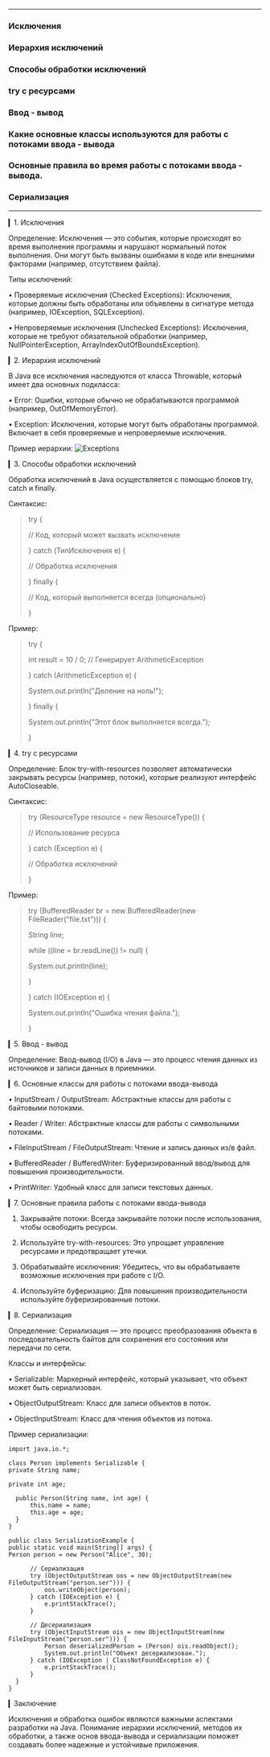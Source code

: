 ----------------
### Исключения
### Иерархия исключений
### Способы обработки исключений
### try с ресурсами
### Ввод - вывод
### Какие основные классы используются для работы с потоками ввода - вывода
### Основные правила во время работы с потоками ввода - вывода.
### Сериализация

----------------

▎1. Исключения

Определение: Исключения — это события, которые происходят во время выполнения программы и нарушают нормальный поток выполнения. Они могут быть вызваны ошибками в коде или внешними факторами (например, отсутствием файла).

Типы исключений:

• Проверяемые исключения (Checked Exceptions): Исключения, которые должны быть обработаны или объявлены в сигнатуре метода (например, IOException, SQLException).

• Непроверяемые исключения (Unchecked Exceptions): Исключения, которые не требуют обязательной обработки (например, NullPointerException, ArrayIndexOutOfBoundsException).

▎2. Иерархия исключений

В Java все исключения наследуются от класса Throwable, который имеет два основных подкласса:

• Error: Ошибки, которые обычно не обрабатываются программой (например, OutOfMemoryError).

• Exception: Исключения, которые могут быть обработаны программой. Включает в себя проверяемые и непроверяемые исключения.

Пример иерархии:
![Exceptions](https://cdn.javarush.com/images/article/5c5a8939-dd12-4c70-aeda-00cb2909d340/1024.jpeg)


▎3. Способы обработки исключений

Обработка исключений в Java осуществляется с помощью блоков try, catch и finally.

Синтаксис:
>try {
> 
>// Код, который может вызвать исключение
> 
>} catch (ТипИсключения e) {
> 
>// Обработка исключения
> 
>} finally {
> 
>// Код, который выполняется всегда (опционально)
> 
>}


Пример:
>try {
> 
>int result = 10 / 0; // Генерирует ArithmeticException
> 
>} catch (ArithmeticException e) {
> 
>System.out.println("Деление на ноль!");
> 
>} finally {
> 
>System.out.println("Этот блок выполняется всегда.");
> 
>}


▎4. try с ресурсами

Определение: Блок try-with-resources позволяет автоматически закрывать ресурсы (например, потоки), которые реализуют интерфейс AutoCloseable.

Синтаксис:
>try (ResourceType resource = new ResourceType()) {
> 
>// Использование ресурса
> 
>} catch (Exception e) {
> 
>// Обработка исключений
> 
>}


Пример:
>try (BufferedReader br = new BufferedReader(new FileReader("file.txt"))) {
> 
>String line;
> 
>while ((line = br.readLine()) != null) {
> 
>System.out.println(line);
> 
>}
> 
>} catch (IOException e) {
> 
>System.out.println("Ошибка чтения файла.");
> 
>}


▎5. Ввод - вывод

Определение: Ввод-вывод (I/O) в Java — это процесс чтения данных из источников и записи данных в приемники.

▎6. Основные классы для работы с потоками ввода-вывода

• InputStream / OutputStream: Абстрактные классы для работы с байтовыми потоками.

• Reader / Writer: Абстрактные классы для работы с символьными потоками.

• FileInputStream / FileOutputStream: Чтение и запись данных из/в файл.

• BufferedReader / BufferedWriter: Буферизированный ввод/вывод для повышения производительности.

• PrintWriter: Удобный класс для записи текстовых данных.

▎7. Основные правила работы с потоками ввода-вывода

1. Закрывайте потоки: Всегда закрывайте потоки после использования, чтобы освободить ресурсы.

2. Используйте try-with-resources: Это упрощает управление ресурсами и предотвращает утечки.

3. Обрабатывайте исключения: Убедитесь, что вы обрабатываете возможные исключения при работе с I/O.

4. Используйте буферизацию: Для повышения производительности используйте буферизированные потоки.

▎8. Сериализация

Определение: Сериализация — это процесс преобразования объекта в последовательность байтов для сохранения его состояния или передачи по сети.

Классы и интерфейсы:

• Serializable: Маркерный интерфейс, который указывает, что объект может быть сериализован.

• ObjectOutputStream: Класс для записи объектов в поток.

• ObjectInputStream: Класс для чтения объектов из потока.

Пример сериализации:

    import java.io.*;
    
    class Person implements Serializable {
    private String name;
    
    private int age;
  
      public Person(String name, int age) {
          this.name = name;
          this.age = age;
      }
    }
  
    public class SerializationExample {
    public static void main(String[] args) {
    Person person = new Person("Alice", 30);
  
          // Сериализация
          try (ObjectOutputStream oos = new ObjectOutputStream(new FileOutputStream("person.ser"))) {
              oos.writeObject(person);
          } catch (IOException e) {
              e.printStackTrace();
          }
  
          // Десериализация
          try (ObjectInputStream ois = new ObjectInputStream(new FileInputStream("person.ser"))) {
              Person deserializedPerson = (Person) ois.readObject();
              System.out.println("Объект десериализован.");
          } catch (IOException | ClassNotFoundException e) {
              e.printStackTrace();
          }
      }
    }


▎Заключение

Исключения и обработка ошибок являются важными аспектами разработки на Java. Понимание иерархии исключений, методов их обработки, а также основ ввода-вывода и сериализации поможет создавать более надежные и устойчивые приложения.